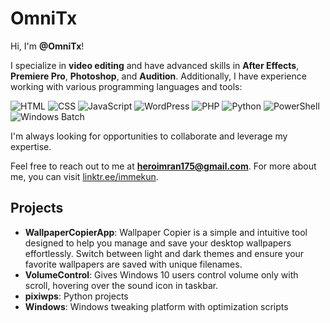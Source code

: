 # OmniTx

Hi, I'm **@OmniTx**!

I specialize in **video editing** and have advanced skills in **After Effects**, **Premiere Pro**, **Photoshop**, and **Audition**. Additionally, I have experience working with various programming languages and tools:

![HTML](https://img.shields.io/badge/-HTML5-E34F26?style=flat&logo=html5&logoColor=white)
![CSS](https://img.shields.io/badge/-CSS3-1572B6?style=flat&logo=css3&logoColor=white)
![JavaScript](https://img.shields.io/badge/-JavaScript-F7DF1E?style=flat&logo=javascript&logoColor=black)
![WordPress](https://img.shields.io/badge/-WordPress-21759B?style=flat&logo=wordpress&logoColor=white)
![PHP](https://img.shields.io/badge/-PHP-777BB4?style=flat&logo=php&logoColor=white)
![Python](https://img.shields.io/badge/-Python-3776AB?style=flat&logo=python&logoColor=white)
![PowerShell](https://img.shields.io/badge/-PowerShell-5391FE?style=flat&logo=powershell&logoColor=white)
![Windows Batch](https://img.shields.io/badge/-Batch-4D4D4D?style=flat&logo=windows&logoColor=white)

I'm always looking for opportunities to collaborate and leverage my expertise.

Feel free to reach out to me at **heroimran175@gmail.com**. For more about me, you can visit [linktr.ee/immekun](https://linktr.ee/immekun).

## Projects
- **WallpaperCopierApp**: Wallpaper Copier is a simple and intuitive tool designed to help you manage and save your desktop wallpapers effortlessly. Switch between light and dark themes and ensure your favorite wallpapers are saved with unique filenames.
- **VolumeControl**: Gives Windows 10 users control volume only with scroll, hovering over the sound icon in taskbar.
- **pixiwps**: Python projects
- **Windows**: Windows tweaking platform with optimization scripts

<!---
OmniTx/OmniTx is a ✨ special ✨ repository because its `README.md` (this file) appears on your GitHub profile.
You can click the Preview link to take a look at your changes.
--->
